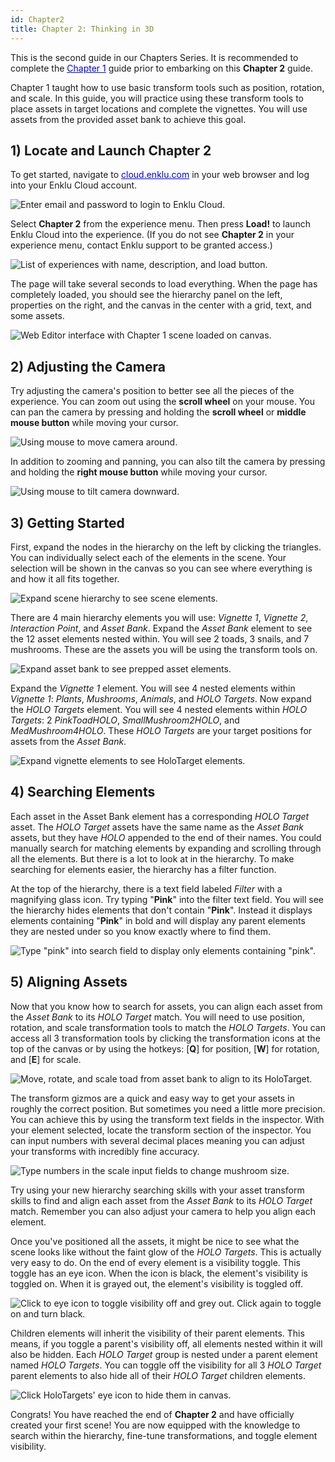 ```yaml
---
id: Chapter2
title: Chapter 2: Thinking in 3D
---
```


This is the second guide in our Chapters Series. It is recommended to complete the <a style="color:#0000ee" href="/docs/ChaptersSeries/Chapter1" target="\_blank"><u>Chapter 1</u></a> guide prior to embarking on this **Chapter 2** guide.

Chapter 1 taught how to use basic transform tools such as position, rotation, and scale. In this guide, you will practice using these transform tools to place assets in target locations and complete the vignettes. You will use assets from the provided asset bank to achieve this goal.

## 1) Locate and Launch Chapter 2

To get started, navigate to <a style="color:#0000ee" href="https://cloud.enklu.com/" target="\_blank"><u>cloud.enklu.com</u></a> in your web browser and log into your Enklu Cloud account.

![Enter email and password to login to Enklu Cloud.](/img/product/Chapter2_Login.gif)

Select **Chapter 2** from the experience menu. Then press **Load!** to launch Enklu Cloud into the experience. (If you do not see **Chapter 2** in your experience menu, contact Enklu support to be granted access.)

![List of experiences with name, description, and load button.](/img/product/Chapter2_MyExperiences.png)

The page will take several seconds to load everything. When the page has completely loaded, you should see the hierarchy panel on the left, properties on the right, and the canvas in the center with a grid, text, and some assets.

![Web Editor interface with Chapter 1 scene loaded on canvas.](/img/product/Chapter2_Main.png)

## 2) Adjusting the Camera

Try adjusting the camera's position to better see all the pieces of the experience. You can zoom out using the **scroll wheel** on your mouse. You can pan the camera by pressing and holding the **scroll wheel** or **middle mouse button** while moving your cursor.

![Using mouse to move camera around.](/img/product/Chapter1_AdjustCamera.gif)

In addition to zooming and panning, you can also tilt the camera by pressing and holding the **right mouse button** while moving your cursor.

![Using mouse to tilt camera downward.](/img/product/Chapter2_CameraTilt.gif)

## 3) Getting Started

First, expand the nodes in the hierarchy on the left by clicking the triangles. You can individually select each of the elements in the scene. Your selection will be shown in the canvas so you can see where everything is and how it all fits together.

![Expand scene hierarchy to see scene elements.](/img/product/Chapter2_Hierarchy.gif)

There are 4 main hierarchy elements you will use: *Vignette 1*, *Vignette 2*, *Interaction Point*, and *Asset Bank*. Expand the *Asset Bank* element to see the 12 asset elements nested within. You will see 2 toads, 3 snails, and 7 mushrooms. These are the assets you will be using the transform tools on.

![Expand asset bank to see prepped asset elements.](/img/product/Chapter2_AssetBank.gif)

Expand the *Vignette 1* element. You will see 4 nested elements within *Vignette 1*: *Plants*, *Mushrooms*, *Animals*, and *HOLO Targets*. Now expand the *HOLO Targets* element. You will see 4 nested elements within *HOLO Targets*: 2 *PinkToadHOLO*, *SmallMushroom2HOLO*, and *MedMushroom4HOLO*. These *HOLO Targets* are your target positions for assets from the *Asset Bank*.

![Expand vignette elements to see HoloTarget elements.](/img/product/Chapter2_HoloTargets.gif)

## 4) Searching Elements

Each asset in the Asset Bank element has a corresponding *HOLO Target* asset. The *HOLO Target* assets have the same name as the *Asset Bank* assets, but they have *HOLO* appended to the end of their names. You could manually search for matching elements by expanding and scrolling through all the elements. But there is a lot to look at in the hierarchy. To make searching for elements easier, the hierarchy has a filter function.

At the top of the hierarchy, there is a text field labeled *Filter* with a magnifying glass icon. Try typing "**Pink**" into the filter text field. You will see the hierarchy hides elements that don't contain "**Pink**". Instead it displays elements containing "**Pink**" in bold and will display any parent elements they are nested under so you know exactly where to find them.

![Type "pink" into search field to display only elements containing "pink".](/img/product/Chapter2_HierarchyFilter.gif)

## 5) Aligning Assets

Now that you know how to search for assets, you can align each asset from the *Asset Bank* to its *HOLO Target* match. You will need to use position, rotation, and scale transformation tools to match the *HOLO Targets*. You can access all 3 transformation tools by clicking the transformation icons at the top of the canvas or by using the hotkeys: [**Q**] for position, [**W**] for rotation, and [**E**] for scale.

![Move, rotate, and scale toad from asset bank to align to its HoloTarget.](/img/product/Chapter2_AlignAsset.gif)

The transform gizmos are a quick and easy way to get your assets in roughly the correct position. But sometimes you need a little more precision. You can achieve this by using the transform text fields in the inspector. With your element selected, locate the transform section of the inspector. You can input numbers with several decimal places meaning you can adjust your transforms with incredibly fine accuracy.

![Type numbers in the scale input fields to change mushroom size.](/img/product/Chapter2_ScaleInput.gif)

Try using your new hierarchy searching skills with your asset transform skills to find and align each asset from the *Asset Bank* to its *HOLO Target* match. Remember you can also adjust your camera to help you align each element.

Once you've positioned all the assets, it might be nice to see what the scene looks like without the faint glow of the *HOLO Targets*. This is actually very easy to do. On the end of every element is a visibility toggle. This toggle has an eye icon. When the icon is black, the element's visibility is toggled on. When it is grayed out, the element's visibility is toggled off.

![Click to eye icon to toggle visibility off and grey out.  Click again to toggle on and turn black.](/img/product/Chapter2_ToggleVisibility.gif)

Children elements will inherit the visibility of their parent elements. This means, if you toggle a parent's visibility off, all elements nested within it will also be hidden. Each *HOLO Target* group is nested under a parent element named *HOLO Targets*. You can toggle off the visibility for all 3 *HOLO Target* parent elements to also hide all of their *HOLO Target* children elements.

![Click HoloTargets' eye icon to hide them in canvas.](/img/product/Chapter2_HideHoloTargets.gif)

Congrats! You have reached the end of **Chapter 2** and have officially created your first scene! You are now equipped with the knowledge to search within the hierarchy, fine-tune transformations, and toggle element visibility.
